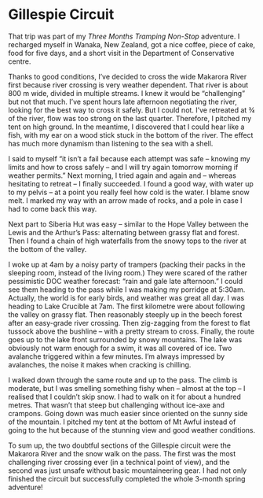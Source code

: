 # Gillespie Circuit

That trip was part of my *Three Months Tramping Non-Stop* adventure. I recharged myself in Wanaka, New Zealand, got a nice coffee, piece of cake, food for five days, and a short visit in the Department of Conservative centre.

Thanks to good conditions, I’ve decided to cross the wide Makarora River first because river crossing is very weather dependent. That river is about 800 m wide, divided in multiple streams. I knew it would be “challenging” but not that much. I’ve spent hours late afternoon negotiating the river, looking for the best way to cross it safely. But I could not. I’ve retreated at ¾ of the river, flow was too strong on the last quarter. Therefore, I pitched my tent on high ground. In the meantime, I discovered that I could hear like a fish, with my ear on a wood stick stuck in the bottom of the river. The effect has much more dynamism than listening to the sea with a shell.

I said to myself “it isn’t a fail because each attempt was safe – knowing my limits and how to cross safely – and I will try again tomorrow morning if weather permits.” Next morning, I tried again and again and – whereas hesitating to retreat – I finally succeeded. I found a good way, with water up to my pelvis – at a point you really feel how cold is the water. I blame snow melt. I marked my way with an arrow made of rocks, and a pole in case I had to come back this way.

Next part to Siberia Hut was easy – similar to the Hope Valley between the Lewis and the Arthur’s Pass: alternating between grassy flat and forest. Then I found a chain of high waterfalls from the snowy tops to the river at the bottom of the valley.

I woke up at 4am by a noisy party of trampers (packing their packs in the sleeping room, instead of the living room.) They were scared of the rather pessimistic DOC weather forecast: “rain and gale late afternoon.” I could see them heading to the pass while I was making my porridge at 5:30am. Actually, the world is for early birds, and weather was great all day. I was heading to Lake Crucible at 7am. The first kilometre were about following the valley on grassy flat. Then reasonably steeply up in the beech forest after an easy-grade river crossing. Then zig-zagging from the forest to flat tussock above the bushline – with a pretty stream to cross. Finally, the route goes up to the lake front surrounded by snowy mountains. The lake was obviously not warm enough for a swim, it was all covered of ice. Two avalanche triggered within a few minutes. I’m always impressed by avalanches, the noise it makes when cracking is chilling.

I walked down through the same route and up to the pass. The climb is moderate, but I was smelling something fishy when – almost at the top – I realised that I couldn’t skip snow. I had to walk on it for about a hundred metres. That wasn’t that steep but challenging without ice-axe and crampons. Going down was much easier since oriented on the sunny side of the mountain. I pitched my tent at the bottom of Mt Awful instead of going to the hut because of the stunning view and good weather conditions.

To sum up, the two doubtful sections of the Gillespie circuit were the Makarora River and the snow walk on the pass. The first was the most challenging river crossing ever (in a technical point of view), and the second was just unsafe without basic mountaineering gear. I had not only finished the circuit but successfully completed the whole 3-month spring adventure!
